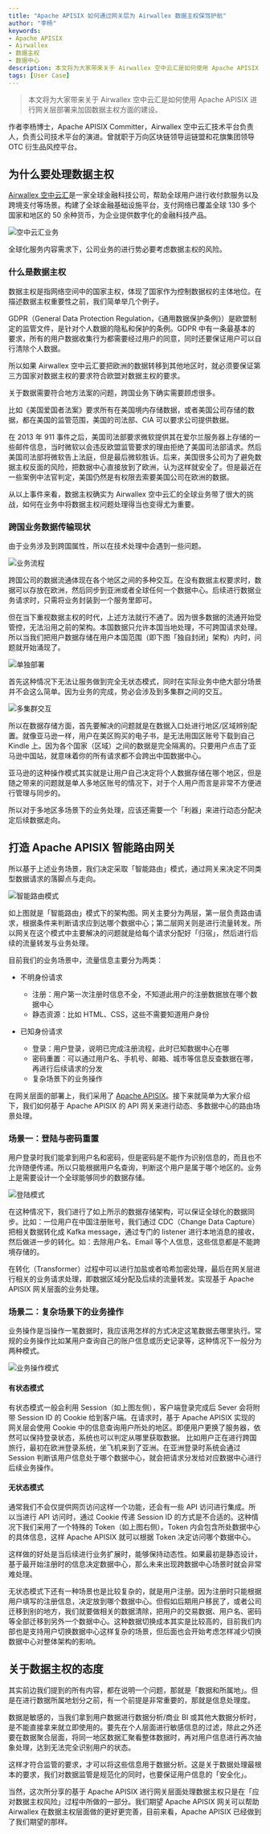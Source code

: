```yaml
---
title: "Apache APISIX 如何通过网关层为 Airwallex 数据主权保驾护航"
author: "李杨"
keywords: 
- Apache APISIX
- Airwallex
- 数据主权
- 数据中心
description: 本文将为大家带来关于 Airwallex 空中云汇是如何使用 Apache APISIX 进行网关层部署来加固数据主权方面的建设。
tags: [User Case]
---
```


> 本文将为大家带来关于 Airwallex 空中云汇是如何使用 Apache APISIX 进行网关层部署来加固数据主权方面的建设。

<!--truncate-->

作者李杨博士，Apache APISIX Committer，Airwallex 空中云汇技术平台负责人，负责公司技术平台的演进。曾就职于万向区块链领导运链盟和花旗集团领导 OTC 衍生品风控平台。

## 为什么要处理数据主权

[Airwallex 空中云汇](https://www.airwallex.com/cn)是一家全球金融科技公司，帮助全球用户进行收付款服务以及跨境支付等场景。构建了全球金融基础设施平台，支付网络已覆盖全球 130 多个国家和地区的 50 余种货币，为企业提供数字化的金融科技产品。

![空中云汇业务](https://static.apiseven.com/202108/1635907812263-929d9f89-2bee-403e-9641-2e18b077e1b3.png)

全球化服务内容需求下，公司业务的进行势必要考虑数据主权的风险。

### 什么是数据主权

数据主权是指网络空间中的国家主权，体现了国家作为控制数据权的主体地位。在描述数据主权重要性之前，我们简单举几个例子。

GDPR（General Data Protection Regulation，《通用数据保护条例》）是欧盟制定的监管文件，是针对个人数据的隐私和保护的条例。GDPR 中有一条最基本的要求，所有的用户数据收集行为都需要经过用户的同意，同时还要保证用户可以自行清除个人数据。

所以如果 Airwallex 空中云汇要把欧洲的数据转移到其他地区时，就必须要保证第三方国家对数据主权的要求符合欧盟对数据主权的要求。

关于数据需要符合地方法案的问题，跨国业务下确实需要顾虑很多。

比如《美国爱国者法案》要求所有在美国境内存储数据，或者美国公司存储的数据，都在美国的监管范围，美国的司法部、CIA 可以要求公司提供数据。

在 2013 年 911 事件之后，美国司法部要求微软提供其在爱尔兰服务器上存储的一些邮件信息，当时微软以会违反欧盟监管要求的理由拒绝了美国司法部请求。然后美国司法部将微软告上法庭，但是最后微软胜诉。后来，美国很多公司为了避免数据主权反面的风险，把数据中心直接放到了欧洲，认为这样就安全了。但是最近在一些案例中法官判定，美国仍然是有权限去索要美国公司在欧洲的数据。

从以上事件来看，数据主权确实为 Airwallex 空中云汇的全球业务带了很大的挑战，如何在业务中将数据主权问题处理得当也变得尤为重要。

### 跨国业务数据传输现状

由于业务涉及到跨国属性，所以在技术处理中会遇到一些问题。

![业务流程](https://static.apiseven.com/202108/1635907812252-3d427136-b986-4ac5-a853-d9bbbb4439d3.png)

跨国公司的数据流通体现在各个地区之间的多种交互。在没有数据主权要求时，数据可以存放在欧洲，然后同步到亚洲或者全球任何一个数据中心。后续进行数据业务请求时，只需将业务封装到一个服务里即可。

但在当下重视数据主权的时代，上述方法就行不通了。因为很多数据的流通开始受管控，无法沿用之前的架构。本国数据只允许本国当地处理，不可跨国请求处理。所以当我们把用户数据存储在用户本国范围（即下图「独自封闭」架构）内时，问题就开始涌现了。

![单独部署](https://static.apiseven.com/202108/1635907812255-73d11508-d9ec-4ac6-b0a0-5913a1acb2c8.png)

首先这种情况下无法让服务做到完全无状态模式，同时在实际业务中绝大部分场景并不会这么简单。因为业务的完成，势必会涉及到多集群之间的交互。

![多集群交互](https://static.apiseven.com/202108/1635907812257-962b1247-f5ca-448f-904d-fd47c3ea4586.png)

所以在数据存储方面，首先要解决的问题就是在数据入口处进行地区/区域辨别配置。就像亚马逊一样，用户在美区购买的电子书，是无法用国区账号下载到自己 Kindle 上。因为各个国家（区域）之间的数据是完全隔离的。只要用户点击了亚马逊中国站，就意味着你的所有请求都不会跨出中国数据中心。

亚马逊的这种操作模式其实就是让用户自己决定将个人数据存储在哪个地区，但是随之带来的问题就是单人多地区账号的情况下，对于个人用户而言是非常不方便进行管理与同步的。

所以对于多地区多场景下的业务处理，应该还需要一个「利器」来进行动态分配决定后续数据走向。

## 打造 Apache APISIX 智能路由网关

所以基于上述业务场景，我们决定采取「智能路由」模式，通过网关来决定不同类型数据请求的落脚点与走向。

![智能路由模式](https://static.apiseven.com/202108/1635907812259-59637175-4beb-4e1e-a813-bb7c40a5acf9.png)

如上图就是「智能路由」模式下的架构图。网关主要分为两层，第一层负责路由请求，根据条件来判断请求应到达哪个数据中心；第二层网关则是进行流量转发。所以网关在这个模式中主要解决的问题就是给每个请求分配好「归宿」，然后进行后续的流量转发与业务处理。

目前我们的业务场景中，流量信息主要分为两类：

- 不明身份请求
  - 注册：用户第一次注册时信息不全，不知道此用户的注册数据放在哪个数据中心
  - 静态资源：比如 HTML、CSS，这些不需要知道用户身份

- 已知身份请求
  - 登录：用户登录，说明已完成注册流程，此时已知数据中心在哪
  - 密码重置：可以通过用户名、手机号、邮箱、城市等信息反查数据在哪，再进行后续请求的分发
  - 复杂场景下的业务操作

在网关层面的部署上，我们采用了 [Apache APISIX](https://github.com/apache/apisix)。接下来就简单为大家介绍下，我们如何基于 Apache APISIX 的 API 网关来进行动态、多数据中心的路由场景处理。

### 场景一：登陆与密码重置

用户登录时我们能拿到用户名和密码，但是密码是不能作为识别信息的，而且也不允许随便传递。所以只能根据用户名查询，判断这个用户是属于哪个地区的。业务上是需要设计一个全球能够同步的数据存储。

![登陆模式](https://static.apiseven.com/202108/1635907812260-69fbda9e-56cc-443d-8ea7-a1f10dba041e.png)

在这种情况下，我们进行了如上所示的数据存储架构，可以保证全球化的数据同步。比如：一位用户在中国注册账号，我们通过 CDC（Change Data Capture）把相关数据转化成 Kafka message，通过专门的 listener 进行本地消息的接收，然后做进一步的转化。如：去除用户名、Email 等个人信息，这些信息都是不能跨境存储的。

在转化（Transformer）过程中可以进行加盐或者哈希加密处理，最后在网关层进行相关的业务请求处理，即数据区域分配及后续的流量转发。实现基于 Apache APISIX 网关层面的业务处理。

### 场景二：复杂场景下的业务操作

业务操作是当操作一笔数据时，我应该用怎样的方式决定这笔数据去哪里执行。常规的业务操作比如某用户查询自己的账户信息或历史记录等，这种情况下一般分为两种模式。

![业务操作模式](https://static.apiseven.com/202108/1635907812247-123eca67-5039-487c-9d02-f3881e16c411.png)

#### 有状态模式

有状态模式一般会利用 Session（如上图左侧），客户端登录完成后 Sever 会将附带 Session ID 的 Cookie 给到客户端。在请求时，基于 Apache APISIX 实现的网关层会使用 Cookie 中的信息查询用户所处的地区。即便用户更换了服务器，依然可以保持登录状态，系统也可以判定从哪里获取数据。
比如用户正在进行跨国旅行，最初在欧洲登录系统，坐飞机来到了亚洲。在亚洲登录时系统会通过 Session 判断该用户信息处于哪个数据中心，就会把请求分发给对应数据中心进行后续业务操作。

#### 无状态模式

通常我们不会仅提供网页访问这样一个功能，还会有一些 API 访问进行集成。所以当进行 API 访问时，通过 Cookie 传递 Session ID 的方式是不合适的。这种情况下我们采用了一个特殊的 Token（如上图右侧）。Token 内会包含所处数据中心的具体信息，这样 Apache APISIX 就可以根据 Token 决定访问哪个数据中心。

这样做的好处是当后续进行业务扩展时，能够保持动态性。如果最初是静态设计，基于最开始注册时的信息决定数据中心，那么未来出现跨数据中心场景时就会非常难处理。

无状态模式下还有一种场景也是比较复杂的，就是用户注册。因为注册时只能根据用户填写的注册信息，决定放到哪个数据中心。但假如后期用户移民了，或者公司迁移到别的地方，我们就要做相关的数据清除，把用户的交易数据、用户名、密码等全部迁移到另外一个数据中心。这种数据切换成本其实是比较高的，目前我们内部也是支持用户切换数据中心这样复杂的场景，但后面也会开始考虑怎样减少切换数据中心对整体架构的影响。

## 关于数据主权的态度

其实前边我们提到的所有内容，都在说明一个问题，那就是「数据和所属地」。但是在进行数据所属地划分之前，有一个前提是非常重要的，那就是信息处理度。

数据是敏感的，当我们拿到用户数据进行数据分析/商业 BI 或其他大数据分析时，是不能直接拿来就立即使用的。要先在个人层面进行敏感信息的过滤，除此之外还要在数据聚合层面，将同一地区数据汇聚看整体数据时，再对用户信息进行再次抽象处理，达到无法完全识别用户的状态。

这样才符合监管的要求，才可以将这些信息用于数据分析。这是关于数据处理最根本的要求，我们对数据监管是规范化的同时，也要保证用户信息的「安全化」。

当然，这次所分享的基于 Apache APISIX 进行网关层面处理数据主权只是在「应对数据主权风险」过程中所做的一部分。我们期望 Apache APISIX 网关可以帮助 Airwallex 在数据主权层面做的更好更完善，目前来看，Apache APISIX 已经做到了我们期望的那样。
